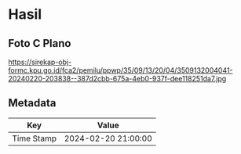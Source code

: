 # Hasil

## Foto C Plano

https://sirekap-obj-formc.kpu.go.id/fca2/pemilu/ppwp/35/09/13/20/04/3509132004041-20240220-203838--387d2cbb-675a-4eb0-937f-dee118251da7.jpg


## Metadata

| Key        | Value               |
| ---------- | ------------------- |
| Time Stamp | 2024-02-20 21:00:00 |



